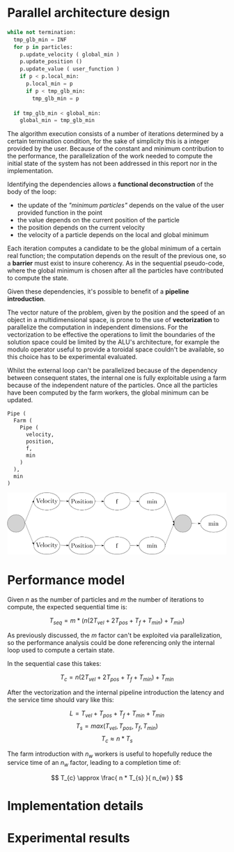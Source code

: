 # Parallel architecture design

```python
while not termination:
  tmp_glb_min = INF
  for p in particles:
    p.update_velocity ( global_min )
    p.update_position ()
    p.update_value ( user_function )
    if p < p.local_min:
      p.local_min = p
      if p < tmp_glb_min:
        tmp_glb_min = p

  if tmp_glb_min < global_min:
    global_min = tmp_glb_min
```

The algorithm execution consists of a number of iterations determined by a certain termination condition, for the sake of simplicity this is a integer provided by the user.
Because of the constant and minimum contribution to the performance, the parallelization of the work needed to compute the initial state of the system has not been addressed in this report nor in the implementation.

Identifying the dependencies allows a **functional deconstruction** of the body of the loop:

- the update of the *"minimum particles"* depends on the value of the user provided function in the point
- the value depends on the current position of the particle
- the position depends on the current velocity
- the velocity of a particle depends on the local and global minimum

Each iteration computes a candidate to be the global minimum of a certain real function; the computation depends on the result of the previous one, so a **barrier** must exist to insure coherency.
As in the sequential pseudo-code, where the global minimum is chosen after all the particles have contributed to compute the state.

Given these dependencies, it's possible to benefit of a **pipeline introduction**.

The vector nature of the problem, given by the position and the speed of an object in a multidimensional space, is prone to the use of **vectorization** to parallelize the computation in independent dimensions.
For the vectorization to be effective the operations to limit the boundaries of the solution space could be limited by the ALU's architecture, for example the modulo operator useful to provide a toroidal space couldn't be available, so this choice has to be experimental evaluated.

Whilst the external loop can't be parallelized because of the dependency between consequent states, the internal one is fully exploitable using a farm because of the independent nature of the particles.
Once all the particles have been computed by the farm workers, the global minimum can be updated.

```
Pipe (
  Farm ( 
    Pipe (
      velocity,
      position,
      f,
      min
    )
  ),
  min
)
```

![Parallel pattern structure](img/structure.png)

# Performance model

Given $n$ as the number of particles and $m$ the number of iterations to compute, the expected sequential time is:

$$
T_{seq} = m * ( n ( 2 T_{vel} + 2 T_{pos} + T_{f} + T_{min} ) + T_{min} )
$$

As previously discussed, the $m$ factor can't be exploited via parallelization, so the performance analysis could be done referencing only the internal loop used to compute a certain state.

In the sequential case this takes:

$$
T_{c} = n ( 2 T_{vel} + 2 T_{pos} + T_{f} + T_{min} ) + T_{min}
$$

After the vectorization and the internal pipeline introduction the latency and the service time should vary like this:

$$
L = T_{vel} + T_{pos} + T_{f} + T_{min} + T_{min}
$$
$$
T_s = max ( T_{vel} , T_{pos} , T_{f} , T_{min} )
$$
$$
T_{c} \approx n * T_{s}
$$

The farm introduction with $n_{w}$ workers is useful to hopefully reduce the service time of an $n_{w}$ factor, leading to a completion time of:

$$
T_{c} \approx \frac{ n * T_{s} }{ n_{w} }
$$

# Implementation details

# Experimental results
